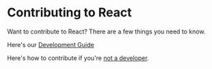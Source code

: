 # Contributing to React

Want to contribute to React? There are a few things you need to know.  

Here's our [Development Guide](https://github.com/ankidroid/Anki-Android/wiki/Development-Guide)

Here's how to contribute if you're [not a developer](https://github.com/ankidroid/Anki-Android/wiki/Contributing).


